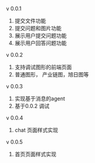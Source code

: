 v 0.0.1
1. 提交文件功能
2. 提交问题和图片功能
3. 展示用户提交问题功能
4. 展示用户回答问题功能


v 0.0.2  
1. 支持调试图形的前端页面
2. 普通图形， 产业链图，旭日图等

v 0.0.3 
1. 实现基于消息的agent
2. 基于0.0.2 调试 

v 0.0.4
1. chat 页面样式实现 

v 0.0.5



1. 首页页面样式实现


